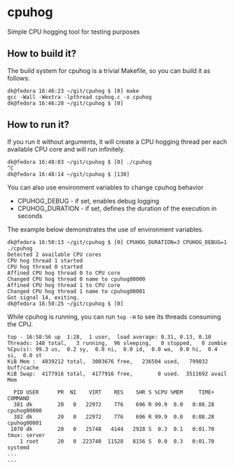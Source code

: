 # cpuhog
Simple CPU hogging tool for testing purposes

## How to build it?

The build system for cpuhog is a trivial Makefile, so you can build it as follows:
```
dk@fedora 16:46:23 ~/git/cpuhog $ [0] make
gcc -Wall -Wextra -lpthread cpuhog.c -o cpuhog
dk@fedora 16:46:28 ~/git/cpuhog $ [0]
```

## How to run it?

If you run it without arguments, it will create a CPU hogging thread per each available CPU core and will run infinitely.

```
dk@fedora 16:48:03 ~/git/cpuhog $ [0] ./cpuhog
^C
dk@fedora 16:48:14 ~/git/cpuhog $ [130]
```

You can also use environment variables to change cpuhog behavior

* CPUHOG_DEBUG - if set, enables debug logging
* CPUHOG_DURATION - if set, defines the duration of the execution in seconds

The example below demonstrates the use of environment variables.

```
dk@fedora 16:50:13 ~/git/cpuhog $ [0] CPUHOG_DURATION=3 CPUHOG_DEBUG=1 ./cpuhog
Detected 2 available CPU cores
CPU hog thread 1 started
CPU hog thread 0 started
Affined CPU hog thread 0 to CPU core
Changed CPU hog thread 0 name to cpuhog00000
Affined CPU hog thread 1 to CPU core
Changed CPU hog thread 1 name to cpuhog00001
Got signal 14, exiting.
dk@fedora 16:50:25 ~/git/cpuhog $ [0]
```

While cpuhog is running, you can run `top -H` to see its threads consuming the CPU.

```
top - 16:58:56 up  1:28,  1 user,  load average: 0.31, 0.13, 0.10
Threads: 148 total,   3 running,  96 sleeping,   0 stopped,   0 zombie
%Cpu(s): 99.3 us,  0.2 sy,  0.0 ni,  0.0 id,  0.0 wa,  0.0 hi,  0.4 si,  0.0 st
KiB Mem :  4039212 total,  3003676 free,   236504 used,   799032 buff/cache
KiB Swap:  4177916 total,  4177916 free,        0 used.  3511692 avail Mem

  PID USER      PR  NI    VIRT    RES    SHR S %CPU %MEM     TIME+ COMMAND
  381 dk        20   0   22972    776    696 R 99.9  0.0   0:08.28 cpuhog00000
  382 dk        20   0   22972    776    696 R 99.9  0.0   0:08.28 cpuhog00001
 1070 dk        20   0   25748   4144   2928 S  0.3  0.1   0:01.70 tmux: server
    1 root      20   0  223740  11528   8156 S  0.0  0.3   0:01.70 systemd
...
...
```
